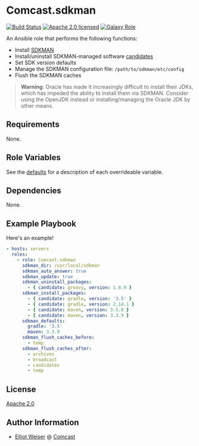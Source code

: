 Comcast.sdkman
==============

[![Build Status][travis-badge]][travis-link]
[![Apache 2.0 licensed][license-badge]][license-link]
[![Galaxy Role][role-badge]][galaxy-link]

An Ansible role that performs the following functions:
* Install [SDKMAN](http://sdkman.io/)
* Install/uninstall SDKMAN-managed software [candidates](http://sdkman.io/sdks.html)
* Set SDK version defaults
* Manage the SDKMAN configuration file: `/path/to/sdkman/etc/config`
* Flush the SDKMAN caches

> **Warning**: Oracle has made it increasingly difficult to install their JDKs,
> which has impeded the ability to install them via SDKMAN. Consider using the
> OpenJDK instead or installing/managing the Oracle JDK by other means.

Requirements
------------

None.

Role Variables
--------------

See the [defaults](defaults/main.yml) for a description of each overrideable
variable.

Dependencies
------------

None.

Example Playbook
----------------

Here's an example!

```yaml
- hosts: servers
  roles:
    - role: Comcast.sdkman
      sdkman_dir: /usr/local/sdkman
      sdkman_auto_answer: true
      sdkman_update: true
      sdkman_uninstall_packages:
        - { candidate: groovy, version: 1.8.9 }
      sdkman_install_packages:
        - { candidate: gradle, version: '3.5' }
        - { candidate: gradle, version: 2.14.1 }
        - { candidate: maven, version: 3.5.0 }
        - { candidate: maven, version: 3.3.9 }
      sdkman_defaults:
        gradle: '3.5'
        maven: 3.3.9
      sdkman_flush_caches_before:
        - temp
      sdkman_flush_caches_after:
        - archives
        - broadcast
        - candidates
        - temp
```

License
-------

[Apache 2.0](License)

Author Information
------------------

* [Elliot Weiser](https://github.com/elliotweiser) @ [Comcast](https://github.com/Comcast)

[galaxy-link]: https://galaxy.ansible.com/Comcast/sdkman/
[license-badge]: https://img.shields.io/badge/license-Apache%202.0-blue.svg
[license-link]: https://raw.githubusercontent.com/Comcast/ansible-sdkman/master/LICENSE
[role-badge]: https://img.shields.io/ansible/role/20938.svg
[travis-badge]: https://api.travis-ci.org/Comcast/ansible-sdkman.svg?branch=master
[travis-link]: https://travis-ci.org/Comcast/ansible-sdkman
